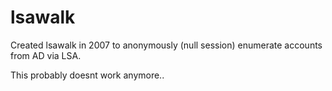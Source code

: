 # lsawalk
Created lsawalk in 2007 to anonymously (null session) enumerate accounts from AD via LSA.

This  probably doesnt work anymore..

